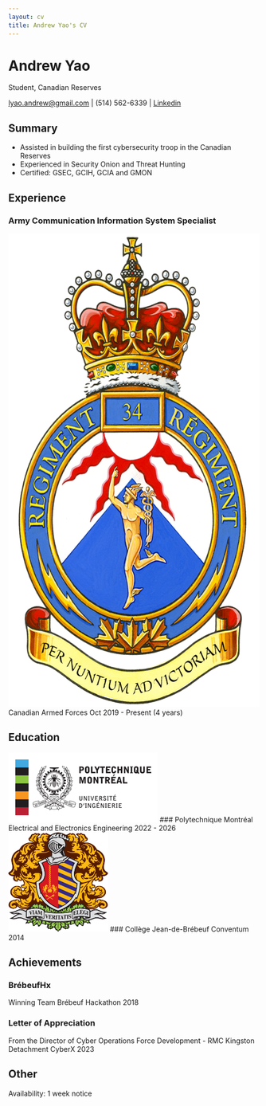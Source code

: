 ```yaml
---
layout: cv
title: Andrew Yao's CV
---
```

# Andrew Yao
Student, Canadian Reserves

<div id="webaddress">
<a href="lyao.andrew@gmail.com">lyao.andrew@gmail.com</a>
| (514) 562-6339 |
<a href="https://www.linkedin.com/in/andrew-yao-143711243"> Linkedin </a>
</div>


## Summary
- Assisted in building the first cybersecurity troop in the Canadian Reserves
- Experienced in Security Onion and Threat Hunting
- Certified: GSEC, GCIH, GCIA and GMON

## Experience
### Army Communication Information System Specialist
<img src="media/34-signal.png" alt="34 Signals" width="600" height="950"> 
Canadian Armed Forces
Oct 2019 - Present (4 years)

## Education

<img src="media/uni_poly.png" alt="Polytechnique Montréal" width="300" height="140"> 
### Polytechnique Montréal
Electrical and Electronics Engineering
2022 - 2026

<img src="media/blason_college_brebeuf.png" alt="Collège Jean-de-Brébeuf" width="200" height="200"> 
### Collège Jean-de-Brébeuf
Conventum 2014

## Achievements

### BrébeufHx
Winning Team 
Brébeuf Hackathon 2018

### Letter of Appreciation
From the Director of Cyber Operations Force Development - RMC Kingston Detachment
CyberX 2023

## Other

Availability: 1 week notice


<!-- ### Footer

Last updated: September 2023 -->



